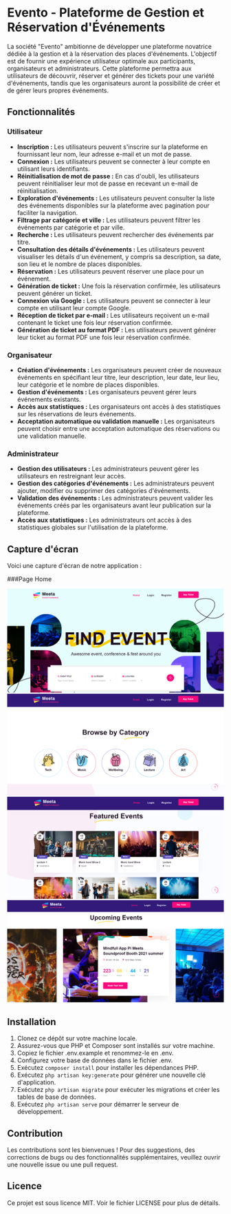 # Evento - Plateforme de Gestion et Réservation d'Événements

La société "Evento" ambitionne de développer une plateforme novatrice dédiée à la gestion et à la réservation des places d'événements. L'objectif est de fournir une expérience utilisateur optimale aux participants, organisateurs et administrateurs. Cette plateforme permettra aux utilisateurs de découvrir, réserver et générer des tickets pour une variété d'événements, tandis que les organisateurs auront la possibilité de créer et de gérer leurs propres événements.

## Fonctionnalités

### Utilisateur

- **Inscription :** Les utilisateurs peuvent s'inscrire sur la plateforme en fournissant leur nom, leur adresse e-mail et un mot de passe.
- **Connexion :** Les utilisateurs peuvent se connecter à leur compte en utilisant leurs identifiants.
- **Réinitialisation de mot de passe :** En cas d'oubli, les utilisateurs peuvent réinitialiser leur mot de passe en recevant un e-mail de réinitialisation.
- **Exploration d'événements :** Les utilisateurs peuvent consulter la liste des événements disponibles sur la plateforme avec pagination pour faciliter la navigation.
- **Filtrage par catégorie et ville :** Les utilisateurs peuvent filtrer les événements par catégorie et par ville.
- **Recherche :** Les utilisateurs peuvent rechercher des événements par titre.
- **Consultation des détails d'événements :** Les utilisateurs peuvent visualiser les détails d'un événement, y compris sa description, sa date, son lieu et le nombre de places disponibles.
- **Réservation :** Les utilisateurs peuvent réserver une place pour un événement.
- **Génération de ticket :** Une fois la réservation confirmée, les utilisateurs peuvent générer un ticket.
- **Connexion via Google :** Les utilisateurs peuvent se connecter à leur compte en utilisant leur compte Google.
- **Réception de ticket par e-mail :** Les utilisateurs reçoivent un e-mail contenant le ticket une fois leur réservation confirmée.
- **Génération de ticket au format PDF :** Les utilisateurs peuvent générer leur ticket au format PDF une fois leur réservation confirmée.

### Organisateur

- **Création d'événements :** Les organisateurs peuvent créer de nouveaux événements en spécifiant leur titre, leur description, leur date, leur lieu, leur catégorie et le nombre de places disponibles.
- **Gestion d'événements :** Les organisateurs peuvent gérer leurs événements existants.
- **Accès aux statistiques :** Les organisateurs ont accès à des statistiques sur les réservations de leurs événements.
- **Acceptation automatique ou validation manuelle :** Les organisateurs peuvent choisir entre une acceptation automatique des réservations ou une validation manuelle.

### Administrateur

- **Gestion des utilisateurs :** Les administrateurs peuvent gérer les utilisateurs en restreignant leur accès.
- **Gestion des catégories d'événements :** Les administrateurs peuvent ajouter, modifier ou supprimer des catégories d'événements.
- **Validation des événements :** Les administrateurs peuvent valider les événements créés par les organisateurs avant leur publication sur la plateforme.
- **Accès aux statistiques :** Les administrateurs ont accès à des statistiques globales sur l'utilisation de la plateforme.

## Capture d'écran

Voici une capture d'écran de notre application :

###Page Home

![](screenshots/home1.png)
![](screenshots/home2.png)
![](screenshots/home3.png)
![](screenshots/home4.png)



## Installation

1. Clonez ce dépôt sur votre machine locale.
2. Assurez-vous que PHP et Composer sont installés sur votre machine.
3. Copiez le fichier .env.example et renommez-le en .env.
4. Configurez votre base de données dans le fichier .env.
5. Exécutez `composer install` pour installer les dépendances PHP.
6. Exécutez `php artisan key:generate` pour générer une nouvelle clé d'application.
7. Exécutez `php artisan migrate` pour exécuter les migrations et créer les tables de base de données.
8. Exécutez `php artisan serve` pour démarrer le serveur de développement.

## Contribution

Les contributions sont les bienvenues ! Pour des suggestions, des corrections de bugs ou des fonctionnalités supplémentaires, veuillez ouvrir une nouvelle issue ou une pull request.

## Licence

Ce projet est sous licence MIT. Voir le fichier LICENSE pour plus de détails.
